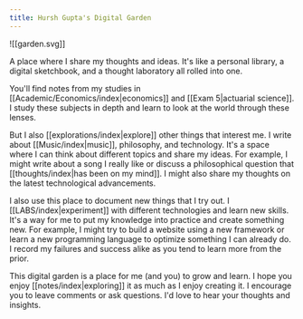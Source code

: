 ```yaml
---
title: Hursh Gupta's Digital Garden
---
```

![[garden.svg]]

A place where I share my thoughts and ideas. It's like a personal library, a digital sketchbook, and a thought laboratory all rolled into one.

You'll find notes from my studies in [[Academic/Economics/index|economics]] and [[Exam 5|actuarial science]]. I study these subjects in depth and learn to look at the world through these lenses.

But I also [[explorations/index|explore]] other things that interest me. I write about [[Music/index|music]], philosophy, and technology. It's a space where I can think about different topics and share my ideas. For example, I might write about a song I really like or discuss a philosophical question that [[thoughts/index|has been on my mind]]. I might also share my thoughts on the latest technological advancements.

I also use this place to document new things that I try out. I [[LABS/index|experiment]] with different technologies and learn new skills. It's a way for me to put my knowledge into practice and create something new. For example, I might try to build a website using a new framework or learn a new programming language to optimize something I can already do. I record my failures and success alike as you tend to learn more from the prior.

This digital garden is a place for me (and you) to grow and learn. I hope you enjoy [[notes/index|exploring]] it as much as I enjoy creating it. I encourage you to leave comments or ask questions. I'd love to hear your thoughts and insights.
